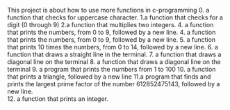 This project is about how to use more functions in c-programming
0. a function that checks for uppercase character.
1.a function that checks for a digit (0 through 9)
2.a function that multiplies two integers.
4. a function that prints the numbers, from 0 to 9, followed by a new line.
4. a function that prints the numbers, from 0 to 9, followed by a new line.
5.  a function that prints 10 times the numbers, from 0 to 14, followed by a new line.
6.   a function that draws a straight line in the terminal.
7. a function that draws a diagonal line on the terminal
8. a function that draws a diagonal line on the terminal
9. a program that prints the numbers from 1 to 100
10.  a function that prints a triangle, followed by a new line
11.a program that finds and prints the largest prime factor of the number 612852475143, followed by a new line.  
12.  a function that prints an integer.  
